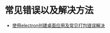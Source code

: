 # 常见错误以及解决方法

- [使用electron创建桌面应用及常见打包错误解决](https://blog.csdn.net/shanghai597/article/details/134122377)